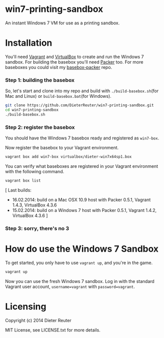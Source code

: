 # win7-printing-sandbox

An instant Windows 7 VM for use as a printing sandbox.


# Installation

You'll need [Vagrant](http://vagrantup.com) and [VirtualBox](http://virtualbox.org) to create and run the Windows 7 sandbox. For building the basebox you'll need [Packer](http://packer.io) too.  For more baseboxes you could visit my [basebox-packer](https://github.com/DieterReuter/basebox-packer) repo.


### Step 1: building the basebox

So, let's start and clone into my repo and build with `./build-basebox.sh`(for Mac and Linux) or `build-basebox.bat`(for Windows).

```bash
git clone https://github.com/DieterReuter/win7-printing-sandbox.git
cd win7-printing-sandbox
./build-basebox.sh
```

### Step 2: register the basebox

You should have the Windows 7 basebox ready and registered as `win7-box`. 

Now register the basebox to your Vagrant environment.
```bash
vagrant box add win7-box virtualbox/dieter-win7x64sp1.box
```

You can verify what baseboxes are registered in your Vagrant environment with the following command.
```bash
vagrant box list
```

[ Last builds:
* 16.02.2014: build on a Mac OSX 10.9 host with Packer 0.5.1, Vagrant 1.4.3, VirtualBox 4.3.6
* 15.02.2014: build on a Windows 7 host with Packer 0.5.1, Vagrant 1.4.2, VirtualBox 4.3.6
]

### Step 3: sorry, there's no 3


# How do use the Windows 7 Sandbox

To get started, you only have to use `vagrant up`, and you're in the game.
```bash
vagrant up
```

Now you can use the fresh Windows 7 sandbox. Log in with the standard Vagrant user account, `username=vagrant` with `password=vagrant`.


# Licensing
Copyright (c) 2014 Dieter Reuter

MIT License, see LICENSE.txt for more details.
